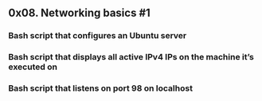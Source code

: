 ## 0x08. Networking basics #1
### Bash script that configures an Ubuntu server
### Bash script that displays all active IPv4 IPs on the machine it’s executed on
### Bash script that listens on port 98 on localhost
